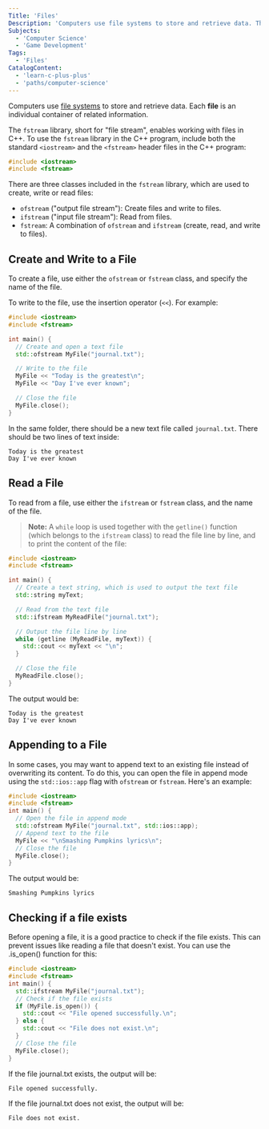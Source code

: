 ```yaml
---
Title: 'Files'
Description: 'Computers use file systems to store and retrieve data. The fstream library, short for file stream, enables working with files in C++. The fstream library has three classes that are used to create, write, and read files: ofstream, ifstream, and fstream.'
Subjects:
  - 'Computer Science'
  - 'Game Development'
Tags:
  - 'Files'
CatalogContent:
  - 'learn-c-plus-plus'
  - 'paths/computer-science'
---
```


Computers use [file systems](https://www.codecademy.com/resources/docs/general/file-system-structure) to store and retrieve data. Each **file** is an individual container of related information.

The `fstream` library, short for "file stream", enables working with files in C++. To use the `fstream` library in the C++ program, include both the standard `<iostream>` and the `<fstream>` header files in the C++ program:

```cpp
#include <iostream>
#include <fstream>
```

There are three classes included in the `fstream` library, which are used to create, write or read files:

- `ofstream` ("output file stream"): Create files and write to files.
- `ifstream` ("input file stream"): Read from files.
- `fstream`: A combination of `ofstream` and `ifstream` (create, read, and write to files).

## Create and Write to a File

To create a file, use either the `ofstream` or `fstream` class, and specify the name of the file.

To write to the file, use the insertion operator (`<<`). For example:

```cpp
#include <iostream>
#include <fstream>

int main() {
  // Create and open a text file
  std::ofstream MyFile("journal.txt");

  // Write to the file
  MyFile << "Today is the greatest\n";
  MyFile << "Day I've ever known";

  // Close the file
  MyFile.close();
}
```

In the same folder, there should be a new text file called `journal.txt`. There should be two lines of text inside:

```pseudo
Today is the greatest
Day I've ever known
```

## Read a File

To read from a file, use either the `ifstream` or `fstream` class, and the name of the file.

> **Note:** A `while` loop is used together with the `getline()` function (which belongs to the `ifstream` class) to read the file line by line, and to print the content of the file:

```cpp
#include <iostream>
#include <fstream>

int main() {
  // Create a text string, which is used to output the text file
  std::string myText;

  // Read from the text file
  std::ifstream MyReadFile("journal.txt");

  // Output the file line by line
  while (getline (MyReadFile, myText)) {
    std::cout << myText << "\n";
  }

  // Close the file
  MyReadFile.close();
}
```

The output would be:

```shell
Today is the greatest
Day I've ever known
```

## Appending to a File
In some cases, you may want to append text to an existing file instead of overwriting its content. To do this, you can open the file in append mode using the `std::ios::app` flag with `ofstream` or `fstream`. Here's an example:

```cpp
#include <iostream>
#include <fstream>
int main() {
  // Open the file in append mode
  std::ofstream MyFile("journal.txt", std::ios::app);
  // Append text to the file
  MyFile << "\nSmashing Pumpkins lyrics\n";
  // Close the file
  MyFile.close();
}
```

The output would be:

```shell
Smashing Pumpkins lyrics
```

## Checking if a file exists
Before opening a file, it is a good practice to check if the file exists. This can prevent issues like reading a file that doesn't exist. You can use the .is_open() function for this:

```cpp
#include <iostream>
#include <fstream>
int main() {
  std::ifstream MyFile("journal.txt");
  // Check if the file exists
  if (MyFile.is_open()) {
    std::cout << "File opened successfully.\n";
  } else {
    std::cout << "File does not exist.\n";
  }
  // Close the file
  MyFile.close();
}
```

If the file journal.txt exists, the output will be:

```shell
File opened successfully.
```

If the file journal.txt does not exist, the output will be:

```shell
File does not exist.
```
